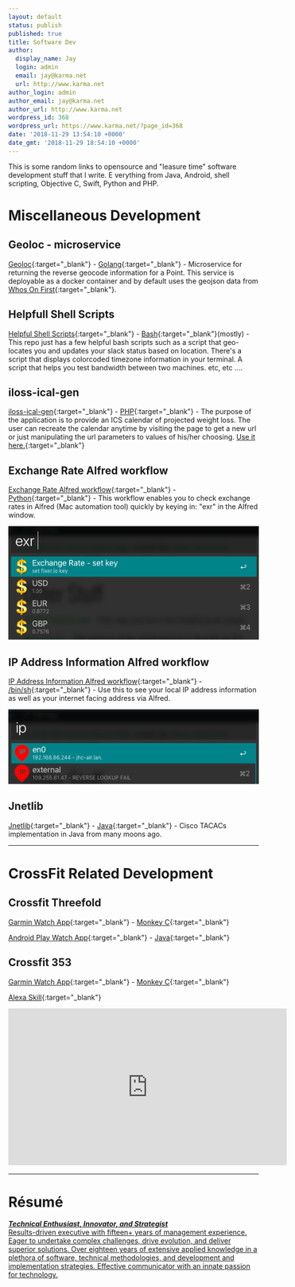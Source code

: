 ```yaml
---
layout: default
status: publish
published: true
title: Software Dev
author:
  display_name: Jay
  login: admin
  email: jay@karma.net
  url: http://www.karma.net
author_login: admin
author_email: jay@karma.net
author_url: http://www.karma.net
wordpress_id: 368
wordpress_url: https://www.karma.net/?page_id=368
date: '2018-11-29 13:54:10 +0000'
date_gmt: '2018-11-29 18:54:10 +0000'
---
```

This is some random links to opensource and "leasure time" software development stuff that I write.  E
verything from Java, Android, shell scripting, Objective C, Swift, Python and PHP.

# Miscellaneous Development

## Geoloc - microservice
[Geoloc](https://github.com/jcolson/geoloc){:target="_blank"} - [Golang]{:target="_blank"} - Microservice for returning the reverse geocode information for a Point.
This service is deployable as a docker container and by default uses the geojson data from [Whos On First](https://www.whosonfirst.org/){:target="_blank"}.

## Helpfull Shell Scripts
[Helpful Shell Scripts](https://git.sr.ht/~jcolson/random-scripts){:target="_blank"} - [Bash]{:target="_blank"}(mostly) - This repo just has a few helpful bash scripts such as a script that geo-locates you and updates your slack status based on location.  There's a script that displays colorcoded timezone information in your terminal.  A script that helps you test bandwidth between two machines.  etc, etc ....

## iloss-ical-gen
[iloss-ical-gen](https://github.com/jcolson/loss-ical-gen){:target="_blank"} - [PHP]{:target="_blank"} - The purpose of the application is to provide an ICS calendar of projected weight loss. The user can recreate the calendar anytime by visiting the page to get a new url or just manipulating the url parameters to values of his/her choosing.  [Use it here.](http://track.karma.net/){:target="_blank"}

## Exchange Rate Alfred workflow
[Exchange Rate Alfred workflow](https://github.com/jcolson/Exchange-Rate-alfredworkflow){:target="_blank"} - [Python]{:target="_blank"} - This workflow enables you to check exchange rates in Alfred (Mac automation tool) quickly by keying in: "exr" in the Alfred window.

![Exchange Rate Alfred workflow](/assets/exchangerate.png)

## IP Address Information Alfred workflow
[IP Address Information Alfred workflow](https://github.com/jcolson/IP-Address-Information-alfred-workflow){:target="_blank"} - [/bin/sh]{:target="_blank"} - Use this to see your local IP address information as well as your internet facing address via Alfred.

![IP Address Information Alfred workflow](/assets/ipaddress.png)

## Jnetlib
[Jnetlib](https://github.com/jcolson/jnetlib){:target="_blank"} - [Java]{:target="_blank"} - Cisco TACACs implementation in Java from many moons ago.

---

# CrossFit Related Development

## Crossfit Threefold
[Garmin Watch App](https://apps.garmin.com/en-US/apps/be7f6099-b924-4e89-8d5a-2b767ed6ca38){:target="_blank"} - [Monkey C]{:target="_blank"}

[Android Play Watch App](https://play.google.com/store/apps/details?id=net.karma.crossfitthreefold){:target="_blank"} - [Java]{:target="_blank"}

## Crossfit 353
[Garmin Watch App](https://apps.garmin.com/en-US/apps/92d3290d-d7ce-44a2-9f65-a7523e3a3c99){:target="_blank"} - [Monkey C]{:target="_blank"}

[Alexa Skill](https://www.amazon.com/Jay-Colson-Crossfit-353-WOD/dp/B0779KZPSH/ref=sr_1_2?ie=UTF8&amp;qid=1543517395&amp;sr=8-2){:target="_blank"}
<iframe width="560" height="315" src="https://www.youtube.com/embed/4oePRnCJe_c" frameborder="0" allow="accelerometer; autoplay; encrypted-media; gyroscope; picture-in-picture" allowfullscreen></iframe>

---

# Résumé

[**_Technical Enthusiast, Innovator, and Strategist_**  
Results-driven executive with fifteen+ years of management experience.  Eager to undertake complex challenges, drive evolution, and deliver superior solutions. Over eighteen years of extensive applied knowledge in a plethora of software, technical methodologies, and development and implementation strategies. Effective communicator with an innate passion for technology.](/resume)

[Monkey C]: https://developer.garmin.com/connect-iq/programmers-guide/monkey-c
[Java]: https://en.wikipedia.org/wiki/Java_(programming_language)
[/bin/sh]: https://man.cx/sh
[Bash]: https://www.gnu.org/software/bash/
[Python]: https://www.python.org/
[PHP]: https://www.php.net/
[Golang]: https://golang.org/